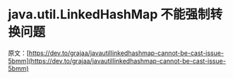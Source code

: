 # java.util.LinkedHashMap 不能强制转换问题

原文：[https://dev.to/grajaa/javautillinkedhashmap-cannot-be-cast-issue-5bmm](https://dev.to/grajaa/javautillinkedhashmap-cannot-be-cast-issue-5bmm)